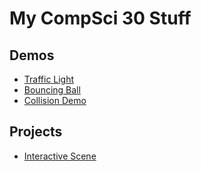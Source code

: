# My CompSci 30 Stuff 

## Demos
- [Traffic Light](TrafficLight)
- [Bouncing Ball](BouncingBall)
- [Collision Demo](collision)


## Projects
- [Interactive Scene](InteractiveProject)
